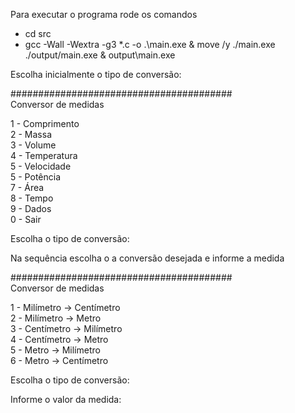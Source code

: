 Para executar o programa rode os comandos
- cd src
- gcc -Wall -Wextra -g3 *.c -o .\main.exe & move /y ./main.exe ./output/main.exe & output\main.exe

Escolha inicialmente o tipo de conversão:

########################################<br>
         Conversor de medidas         
                                      
  1 - Comprimento                     
  2 - Massa                           
  3 - Volume                          
  4 - Temperatura                     
  5 - Velocidade                      
  5 - Potência                        
  7 - Área                            
  8 - Tempo                           
  9 - Dados                           
  0 - Sair                            
                                      
   Escolha o tipo de conversão:
   
Na sequência escolha o a conversão desejada e informe a medida  
 
########################################<br>
         Conversor de medidas         
                                      
  1 - Milímetro -> Centímetro         
  2 - Milímetro -> Metro              
  3 - Centímetro -> Milímetro         
  4 - Centímetro -> Metro             
  5 - Metro -> Milímetro              
  6 - Metro -> Centímetro             
                                      
   Escolha o tipo de conversão:
   
   Informe o valor da medida: 